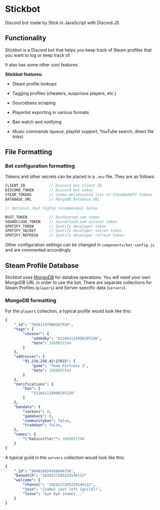 # Stickbot

Discord bot made by Stick in JavaScript with Discord.JS

## Functionality

Stickbot is a Discord bot that helps you keep track of Steam profiles that you want to log or keep track of.

It also has some other cool features.

__Stickbot features:__

* Steam profile lookups

* Tagging profiles (cheaters, suspcious players, etc.)

* Sourcebans scraping

* Playerlist exporting in various formats

* Ban watch and notifying

* Music commands (queue, playlist support, YouTube search, direct file links)

## File Formatting

### Bot configuration formatting

Tokens and other secrets can be placed in a `.env` file. They are as follows:

```js
CLIENT_ID           // Discord bot Client ID
DISCORD_TOKEN       // Discord bot token
STEAM_TOKENS        // Comma-deliminated list of SteamWebAPI tokens
DATABASE_URL        // MongoDB Database URL

// Optional (but highly recommended) below

RUST_TOKEN          // Rustbanned.com token
SOUNDCLOUD_TOKEN    // Soundcloud.com account token
SPOTIFY_TOKEN       // Spotify developer token
SPOTIFY_SECRET      // Spotify developer secret token
SPOTIFY_REFRESH     // Spotify developer refresh token
```

Other configuration settings can be changed in `components/bot-config.js` and are commented accordingly.

## Steam Profile Database

Stickbot uses [MongoDB](https://github.com/mongodb/mongo) for databse operations. You will need your own MongoDB URL in order to use the bot. There are separate collections for Steam Profiles (`players`) and Server-specific data (`servers`).

### MongoDB formatting

For the `players` collection, a typical profile would look like this:

```yaml
{
    "_id": "76561197960287930",
    "tags": {
        "cheater": {
            "addedby": "511661119996297226",
            "date": 1669857194
        }
    },
    "addresses": {
        "91.216.250.42:27015": {
            "game": "Team Fortress 2",
            "date": 1669857194
        }
    },
    "notifications": {
        "ban": [
            "511661119996297226"
        ]
    },
    "bandata": {
        "vacbans": 0,
        "gamebans": 0,
        "communityban": false,
        "tradeban": false,
    },
    "names": {
        "\"Rabscuttle\"": 1669857194
    }
}
```

A typical guild in the `servers` collection would look like this:

```yaml
{
    "_id": "944816654569844796",
    "banwatch": "1020127285229146112"
    "welcome": {
        "channel": "1020127285229146112",
        "join": "{name} just left {guild}!",
        "leave": "bye bye {name}..."
    }
}
```
